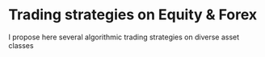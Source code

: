 # Trading strategies on Equity & Forex
I propose here several algorithmic trading strategies on diverse asset classes
